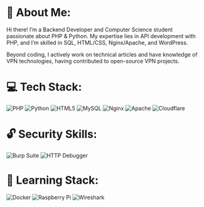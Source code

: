 # 💫 About Me:
Hi there! I’m a Backend Developer and Computer Science student passionate about PHP & Python. My expertise lies in API development with PHP, and I’m skilled in SQL, HTML/CSS, Nginx/Apache, and WordPress.

Beyond coding, I actively work on technical articles and have knowledge of VPN technologies, having contributed to open-source VPN projects.




# 💻 Tech Stack:
![PHP](https://img.shields.io/badge/php-%23777BB4.svg?style=for-the-badge&logo=php&logoColor=white) 
![Python](https://img.shields.io/badge/python-3670A0?style=for-the-badge&logo=python&logoColor=ffdd54) 
![HTML5](https://img.shields.io/badge/html5-%23E34F26.svg?style=for-the-badge&logo=html5&logoColor=white) 
![MySQL](https://img.shields.io/badge/mysql-4479A1.svg?style=for-the-badge&logo=mysql&logoColor=white) 
![Nginx](https://img.shields.io/badge/nginx-%23009639.svg?style=for-the-badge&logo=nginx&logoColor=white) 
![Apache](https://img.shields.io/badge/apache-%23D42029.svg?style=for-the-badge&logo=apache&logoColor=white) 
![Cloudflare](https://img.shields.io/badge/Cloudflare-F38020?style=for-the-badge&logo=Cloudflare&logoColor=white) 
# 🔓 Security Skills:
![Burp Suite](https://img.shields.io/badge/Burp_Suite-FF6633?style=for-the-badge&logo=burpsuite&logoColor=white)
![HTTP Debugger](https://img.shields.io/badge/HTTP_Debugger-0096D6?style=for-the-badge&logo=internet-explorer&logoColor=white)

# 🌱 Learning Stack:
![Docker](https://img.shields.io/badge/docker-%230db7ed.svg?style=for-the-badge&logo=docker&logoColor=white)
![Raspberry Pi](https://img.shields.io/badge/-Raspberry_Pi-C51A4A?style=for-the-badge&logo=Raspberry-Pi)
![Wireshark](https://img.shields.io/badge/Wireshark-1679A7?style=for-the-badge&logo=wireshark&logoColor=white)


